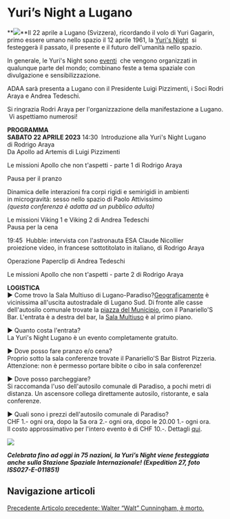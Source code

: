 Yuri’s Night a Lugano
=====================

**![](https://www.adaa.it/wp/wp-content/uploads/2023/03/flyer-s.jpg)**Il 22 aprile a Lugano (Svizzera), ricordando il volo di Yuri Gagarin, primo essere umano nello spazio il 12 aprile 1961, la [Yuri's Night](http://www.yurisnight.ch/cosae.htm)  si festeggerà il passato, il presente e il futuro dell'umanità nello spazio.  
  
In generale, le Yuri's Night sono [eventi](https://yurisnight.net/events/)  che vengono organizzati in qualunque parte del mondo; combinano feste a tema spaziale con divulgazione e sensibilizzazione.  
  
ADAA sarà presenta a Lugano con il Presidente Luigi Pizzimenti, i Soci Rodri Araya e Andrea Tedeschi.   
  
Si ringrazia Rodri Araya per l'organizzazione della manifestazione a Lugano.  Vi aspettiamo numerosi!

**PROGRAMMA**  
**SABATO 22 APRILE 2023** 14:30  Introduzione alla Yuri's Night Lugano di Rodrigo Araya                      
Da Apollo ad Artemis di Luigi Pizzimenti   
  
Le missioni Apollo che non t'aspetti - parte 1 di Rodrigo Araya  
  
  
Pausa per il pranzo  
  
  
Dinamica delle interazioni fra corpi rigidi e semirigidi in ambienti in microgravità: sesso nello spazio di Paolo Attivissimo  
_(questa conferenza è adatta ad un pubblico adulto)_  
  
Le missioni Viking 1 e Viking 2 di Andrea Tedeschi  
Pausa per la cena  
  
19:45  Hubble: intervista con l'astronauta ESA Claude Nicollier   
proiezione video, in francese sottotitolato in italiano, di Rodrigo Araya  
  
Operazione Paperclip di Andrea Tedeschi  
  
Le missioni Apollo che non t'aspetti - parte 2 di Rodrigo Araya  
  

**LOGISTICA**   
► Come trovo la Sala Multiuso di Lugano-Paradiso?[Geograficamente](https://www.google.com/maps/place/Sala+Multiuso,+Via+delle+Scuole+21,+6900+Paradiso/@45.9907149,8.9433262,412m/data=!3m1!1e3!4m5!3m4!1s0x47842dbcfc266cc1:0x4298a8194682aad4!8m2!3d45.9904801!4d8.9444205) è vicinissima all'uscita autostradale di Lugano Sud. Di fronte alle casse dell'autosilo comunale trovate la [piazza del Municipio](https://www.google.com/maps/place/Sala+Multiuso,+Via+delle+Scuole+21,+6900+Paradiso/@45.9905313,8.9442569,56m/data=!3m1!1e3!4m5!3m4!1s0x47842dbcfc266cc1:0x4298a8194682aad4!8m2!3d45.9904801!4d8.9444205), con il Panariello'S Bar. L'entrata è a destra del bar, la [Sala Multiuso](https://media.tio.ch/files/domains/tio.ch/images/4bk9/l_-si-dimette-il-municipale-stefano-magnoli-65rb.jpg) è al primo piano.   
  
► Quanto costa l'entrata?  
La Yuri's Night Lugano è un evento completamente gratuito.  
  
► Dove posso fare pranzo e/o cena?  
Proprio sotto la sala conferenze trovate il Panariello'S Bar Bistrot Pizzeria.  
Attenzione: non è permesso portare bibite o cibo in sala conferenze!  
  
► Dove posso parcheggiare?  
Si raccomanda l'uso dell'autosilo comunale di Paradiso, a pochi metri di distanza. Un ascensore collega direttamente autosilo, ristorante, e sala conferenze.  
  
► Quali sono i prezzi dell'autosilo comunale di Paradiso?  
CHF 1.- ogni ora, dopo la 5a ora 2.- ogni ora, dopo le 20.00 1.- ogni ora.  
Il costo approssimativo per l'intero evento è di CHF 10.-. Dettagli [qui](https://paradiso.ch/tariffe-autosilo-comunale/).  
  

[![](http://www.yurisnight.ch/iss.jpg)](https://www.flickr.com/photos/nasa2explore/9474212520)

**_Celebrata fino ad oggi in 75 nazioni, la Yuri’s Night viene festeggiata anche sulla Stazione Spaziale Internazionale! (Expedition 27, foto ISS027-E-011851)_**

Navigazione articoli
--------------------

[Precedente Articolo precedente: Walter “Walt” Cunningham, è morto.](https://www.adaa.it/2023/01/04/walter-walt-cunningham-e-morto/)